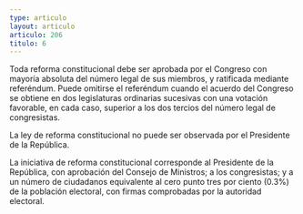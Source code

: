 ```yaml
---
type: articulo
layout: articulo
articulo: 206
titulo: 6
---
```

Toda reforma constitucional debe ser aprobada por el Congreso con mayoría absoluta del número legal de sus miembros, y ratificada mediante referéndum. Puede omitirse el referéndum cuando el acuerdo del Congreso se obtiene en dos legislaturas ordinarias sucesivas con una votación favorable, en cada caso, superior a los dos tercios del número legal de congresistas.

La ley de reforma constitucional no puede ser observada por el Presidente de la República.

La iniciativa de reforma constitucional corresponde al Presidente de la República, con aprobación del Consejo de Ministros; a los congresistas; y a un número de ciudadanos equivalente al cero punto tres por ciento (0.3%) de la población electoral, con firmas comprobadas por la autoridad electoral.